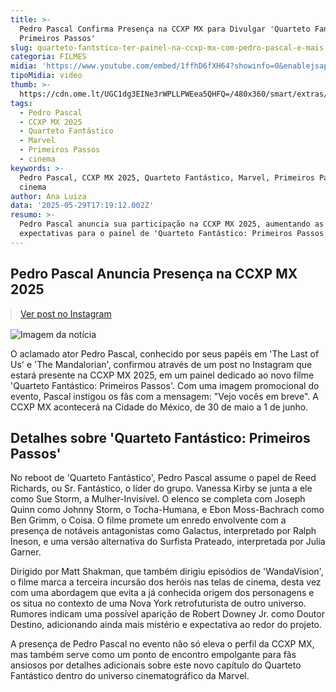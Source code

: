 ```yaml
---
title: >-
  Pedro Pascal Confirma Presença na CCXP MX para Divulgar 'Quarteto Fantástico:
  Primeiros Passos'
slug: quarteto-fantstico-ter-painel-na-ccxp-mx-com-pedro-pascal-e-mais
categoria: FILMES
midia: 'https://www.youtube.com/embed/1ffhD6fXH64?showinfo=0&enablejsapi=1'
tipoMidia: video
thumb: >-
  https://cdn.ome.lt/UGC1dg3EINe3rWPLLPWEea5QHFQ=/480x360/smart/extras/conteudos/Captura_de_Tela_2025-05-29_as_13.42.21.png
tags:
  - Pedro Pascal
  - CCXP MX 2025
  - Quarteto Fantástico
  - Marvel
  - Primeiros Passos
  - cinema
keywords: >-
  Pedro Pascal, CCXP MX 2025, Quarteto Fantástico, Marvel, Primeiros Passos,
  cinema
author: Ana Luiza
data: '2025-05-29T17:19:12.002Z'
resumo: >-
  Pedro Pascal anuncia sua participação na CCXP MX 2025, aumentando as
  expectativas para o painel de 'Quarteto Fantástico: Primeiros Passos'.
---
```


## Pedro Pascal Anuncia Presença na CCXP MX 2025

<blockquote class="instagram-media" data-instgrm-permalink="https://www.instagram.com/reel/DKPoys4RANi/" data-instgrm-version="14" style="width:100%; max-width:540px; margin:1rem auto;"><a href="https://www.instagram.com/reel/DKPoys4RANi/">Ver post no Instagram</a></blockquote>

![Imagem da notícia](https://cdn.ome.lt/2bjQ6_TctgVDeRJxpQcQs3CVaYo=/fit-in/837x500/smart/uploads/conteudo/fotos/Captura_de_Tela_2025-05-29_as_13.43.17.png)

O aclamado ator Pedro Pascal, conhecido por seus papéis em 'The Last of Us' e 'The Mandalorian', confirmou através de um post no Instagram que estará presente na CCXP MX 2025, em um painel dedicado ao novo filme 'Quarteto Fantástico: Primeiros Passos'. Com uma imagem promocional do evento, Pascal instigou os fãs com a mensagem: "Vejo vocês em breve". A CCXP MX acontecerá na Cidade do México, de 30 de maio a 1 de junho.

## Detalhes sobre 'Quarteto Fantástico: Primeiros Passos'

No reboot de 'Quarteto Fantástico', Pedro Pascal assume o papel de Reed Richards, ou Sr. Fantástico, o líder do grupo. Vanessa Kirby se junta a ele como Sue Storm, a Mulher-Invisível. O elenco se completa com Joseph Quinn como Johnny Storm, o Tocha-Humana, e Ebon Moss-Bachrach como Ben Grimm, o Coisa. O filme promete um enredo envolvente com a presença de notáveis antagonistas como Galactus, interpretado por Ralph Ineson, e uma versão alternativa do Surfista Prateado, interpretada por Julia Garner.

Dirigido por Matt Shakman, que também dirigiu episódios de 'WandaVision', o filme marca a terceira incursão dos heróis nas telas de cinema, desta vez com uma abordagem que evita a já conhecida origem dos personagens e os situa no contexto de uma Nova York retrofuturista de outro universo. Rumores indicam uma possível aparição de Robert Downey Jr. como Doutor Destino, adicionando ainda mais mistério e expectativa ao redor do projeto.

A presença de Pedro Pascal no evento não só eleva o perfil da CCXP MX, mas também serve como um ponto de encontro empolgante para fãs ansiosos por detalhes adicionais sobre este novo capítulo do Quarteto Fantástico dentro do universo cinematográfico da Marvel.
